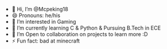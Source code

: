- 👋 Hi, I’m @Mcpeking18
- 😄 Pronouns: he/his
- 👀 I’m interested in Gaming
- 🌱 I’m currently learning C & Python & Pursuing B.Tech in ECE
- 💞️ I’m Open to collaboration on projects to learn more :D 
- ⚡ Fun fact: bad at minecraft 

<!---
Mcpeking18/Mcpeking18 is a ✨ special ✨ repository because its `README.md` (this file) appears on your GitHub profile.
You can click the Preview link to take a look at your changes.
--->
